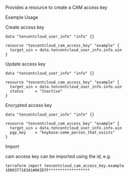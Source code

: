 Provides a resource to create a CAM access key

Example Usage

Create access key

```hcl
data "tencentcloud_user_info" "info" {}

resource "tencentcloud_cam_access_key" "example" {
  target_uin = data.tencentcloud_user_info.info.uin
}
```

Update access key

```hcl
data "tencentcloud_user_info" "info" {}

resource "tencentcloud_cam_access_key" "example" {
  target_uin = data.tencentcloud_user_info.info.uin
  status     = "Inactive"
}
```

Encrypted access key

```hcl
data "tencentcloud_user_info" "info" {}

resource "tencentcloud_cam_access_key" "example" {
  target_uin = data.tencentcloud_user_info.info.uin
  pgp_key    = "keybase:some_person_that_exists"
}
```

Import

cam access key can be imported using the id, e.g.

```
terraform import tencentcloud_cam_access_key.example 100037718101#AKID7F******************
```